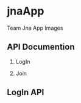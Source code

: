 # jnaApp
Team Jna App Images

API Documention
--------------
1. LogIn

2. Join

LogIn API
----------------

